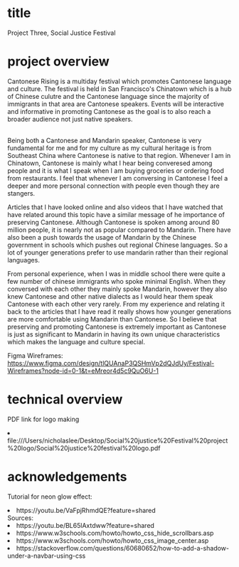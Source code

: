 # title
Project Three, Social Justice Festival
# project overview
Cantonese Rising is a multiday festival which promotes Cantonese language and culture. The festival is held in San Francisco's Chinatown which is a hub of Chinese culutre and the Cantonese language since the majority of immigrants in that area are Cantonese speakers. Events will be interactive and informative in promoting Cantonese as the goal is to also reach a broader audience not just native speakers. 

<br>
Being both a Cantonese and Mandarin speaker, Cantonese is very fundamental for me and for my culture as my cultural heritage is from Southeast China where Cantonese is native to that region. Whenever I am in Chinatown, Cantonese is mainly what I hear being converesed among people and it is what I speak when I am buying groceries or ordering food from restaurants. I feel that whenever I am conversing in Cantonese I feel a deeper and more personal connection with people even though they are stangers.
<br>

Articles that I have looked online and also videos that I have watched that have related around this topic have a similar message of he importance of preserving Cantonese. Although Cantonese is spoken among around 80 million people, it is nearly not as popular compared to Mandarin. There have also been a push towards the usage of Mandarin by the Chinese government in schools which pushes out regional Chinese languages. So a lot of younger generations prefer to use mandarin rather than their regional languages. 

From personal experience, when I was in middle school there were quite a few number of chinese immigrants who spoke minimal English. When they conversed with each other they mainly spoke Mandarin, however they also knew Cantonese and other native dialects as I would hear them speak Cantonese with each other very rarely. From my  experience and relating it back to the articles that I have read it really shows how younger generations are more comfortable using Mandarin than Cantonese. So I believe that preserving and promoting Cantonese is extremely important as Cantonese is just as significant to Mandarin in having its own unique characteristics which makes the language and culture special. 

Figma Wireframes: 
https://www.figma.com/design/tlQUAnaP3QSHmVp2dQJdUy/Festival-Wireframes?node-id=0-1&t=eMreor4d5c9QuO6U-1

# technical overview
PDF link for logo making
<li>file:///Users/nicholaslee/Desktop/Social%20justice%20Festival%20project%20logo/Social%20justice%20festival%20logo.pdf

# acknowledgements
Tutorial for neon glow effect:
<li>https://youtu.be/VaFpjRhmdQE?feature=shared</li>
Sources:
<li>https://youtu.be/BL65lAxtdww?feature=shared</li>
<li>https://www.w3schools.com/howto/howto_css_hide_scrollbars.asp</li>
<li>https://www.w3schools.com/howto/howto_css_image_center.asp</li>
<li>https://stackoverflow.com/questions/60680652/how-to-add-a-shadow-under-a-navbar-using-css</li>
